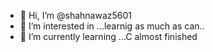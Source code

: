 - 👋 Hi, I’m @shahnawaz5601
- 👀 I’m interested in ...learnig as much as can..
- 🌱 I’m currently learning ...C almost finished 

<!---
shahnawaz5601/shahnawaz5601 is a ✨ special ✨ repository because its `README.md` (this file) appears on your GitHub profile.
You can click the Preview link to take a look at your changes.
--->
